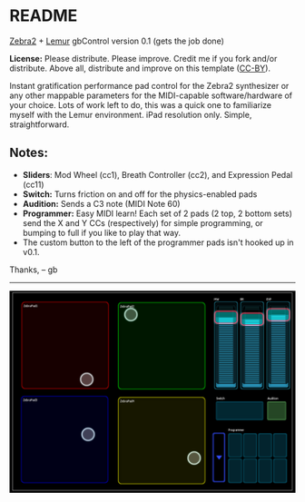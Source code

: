 # README

[Zebra2](http://www.u-he.com/zebra/) + [Lemur](http://liine.net/en/products/lemur/) gbControl version 0.1 (gets the job done)

**License:** Please distribute. Please improve. Credit me if you fork and/or distribute. Above all, distribute and improve on this template ([CC-BY](http://creativecommons.org/licenses/by/3.0/)).

Instant gratification performance pad control for the Zebra2 synthesizer or any other mappable parameters for the MIDI-capable software/hardware of your choice. Lots of work left to do, this was a quick one to familiarize myself with the Lemur environment. iPad resolution only. Simple, straightforward.

## Notes:
* **Sliders**: Mod Wheel (cc1), Breath Controller (cc2), and Expression Pedal (cc11)
* **Switch:** Turns friction on and off for the physics-enabled pads
* **Audition:** Sends a C3 note (MIDI Note 60)
* **Programmer:** Easy MIDI learn! Each set of 2 pads (2 top, 2 bottom sets) send the X and Y CCs (respectively) for simple programming, or bumping to full if you like to play that way.
* The custom button to the left of the programmer pads isn't hooked up in v0.1.

Thanks, – gb

---

![](gbControl-LZ2.png)